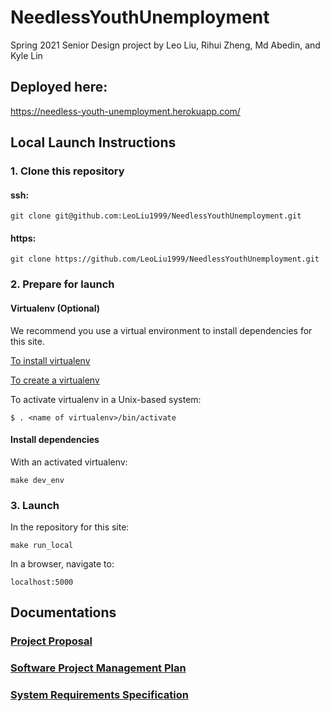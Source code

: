 # NeedlessYouthUnemployment
Spring 2021 Senior Design project by Leo Liu, Rihui Zheng, Md Abedin, and Kyle Lin

## Deployed here:
https://needless-youth-unemployment.herokuapp.com/

## Local Launch Instructions

### 1. Clone this repository

#### ssh:

`git clone git@github.com:LeoLiu1999/NeedlessYouthUnemployment.git`

#### https:

`git clone https://github.com/LeoLiu1999/NeedlessYouthUnemployment.git`

### 2. Prepare for launch

#### Virtualenv (Optional)

We recommend you use a virtual environment to install dependencies for this site.

[To install virtualenv](https://virtualenv.pypa.io/en/latest/installation.html)

[To create a virtualenv](https://virtualenv.pypa.io/en/latest/user_guide.html)

To activate virtualenv in a Unix-based system:

`$ . <name of virtualenv>/bin/activate`

#### Install dependencies

With an activated virtualenv:

`make dev_env`

### 3. Launch

In the repository for this site:

`make run_local`

In a browser, navigate to:

`localhost:5000`

## Documentations

### [Project Proposal](https://github.com/LeoLiu1999/NeedlessYouthUnemployment/blob/main/Design%20Documents/Project%20Proposal.pdf)

### [Software Project Management Plan](https://github.com/LeoLiu1999/NeedlessYouthUnemployment/blob/main/Design%20Documents/Software%20Project%20Management%20Plan.pdf)

### [System Requirements Specification](https://github.com/LeoLiu1999/NeedlessYouthUnemployment/blob/main/Design%20Documents/System%20Requirements%20Specification.pdf)